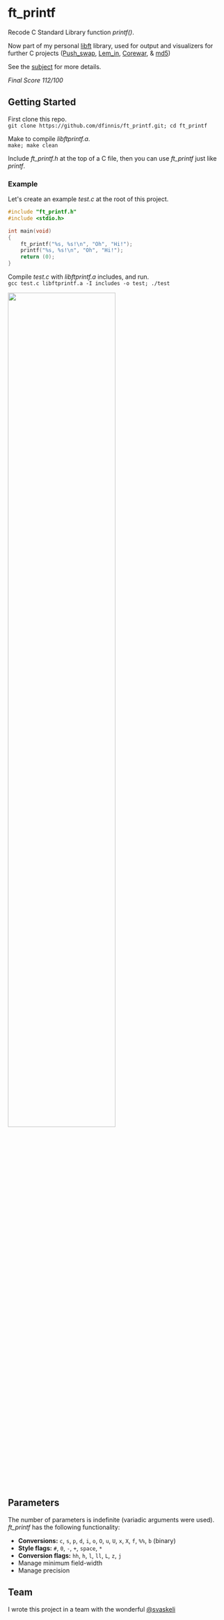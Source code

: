 # ft_printf

Recode C Standard Library function *printf()*.

Now part of my personal [libft](https://github.com/dfinnis/Libft) library, used for output and visualizers for further C projects ([Push_swap](https://github.com/dfinnis/Push_swap), [Lem_in](https://github.com/dfinnis/Lem_in), [Corewar](https://github.com/dfinnis/Corewar), & [md5](https://github.com/dfinnis/md5))

See the [subject](https://github.com/dfinnis/ft_printf/blob/master/subject.pdf) for more details.

*Final Score 112/100*


## Getting Started

First clone this repo. <br>
```git clone https://github.com/dfinnis/ft_printf.git; cd ft_printf```

Make to compile *libftprintf.a*. <br>
```make; make clean```

Include *ft_printf.h* at the top of a C file, then you can use *ft_printf* just like *printf*.

### Example

Let's create an example *test.c* at the root of this project.

```c
#include "ft_printf.h"
#include <stdio.h>

int main(void)
{
	ft_printf("%s, %s!\n", "Oh", "Hi!");
	printf("%s, %s!\n", "Oh", "Hi!");
	return (0);
}
```

Compile *test.c* with *libftprintf.a* includes, and run. <br>
```gcc test.c libftprintf.a -I includes -o test; ./test```

<img src="https://github.com/dfinnis/ft_printf/blob/master/img/test.png" width="70%">


## Parameters

The number of parameters is indefinite (variadic arguments were used). *ft_printf* has the following functionality:

* **Conversions:** `c`, `s`, `p`, `d`, `i`, `o`, `O`, `u`, `U`, `x`, `X`, `f`, `%%`, `b` (binary)
* **Style flags:** `#`, `0`, `-`, `+`, `space`, `*`
* **Conversion flags:** `hh`, `h`, `l`, `ll`, `L`, `z`, `j`
* Manage minimum field-width
* Manage precision



## Team

I wrote this project in a team with the wonderful [@svaskeli](https://github.com/sharvas)
